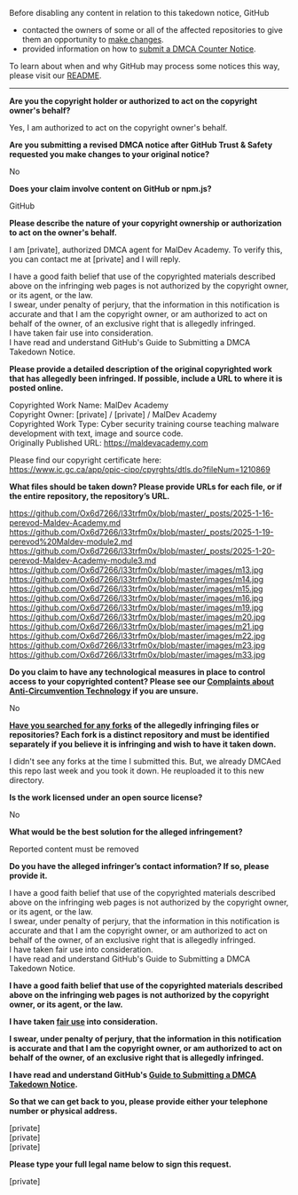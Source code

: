 Before disabling any content in relation to this takedown notice, GitHub
- contacted the owners of some or all of the affected repositories to give them an opportunity to [make changes](https://docs.github.com/en/github/site-policy/dmca-takedown-policy#a-how-does-this-actually-work).
- provided information on how to [submit a DMCA Counter Notice](https://docs.github.com/en/articles/guide-to-submitting-a-dmca-counter-notice).

To learn about when and why GitHub may process some notices this way, please visit our [README](https://github.com/github/dmca/blob/master/README.md#anatomy-of-a-takedown-notice).

---

**Are you the copyright holder or authorized to act on the copyright owner's behalf?**

Yes, I am authorized to act on the copyright owner's behalf.

**Are you submitting a revised DMCA notice after GitHub Trust & Safety requested you make changes to your original notice?**

No

**Does your claim involve content on GitHub or npm.js?**

GitHub

**Please describe the nature of your copyright ownership or authorization to act on the owner's behalf.**

I am [private], authorized DMCA agent for MalDev Academy. To verify this, you can contact me at [private] and I will reply.

I have a good faith belief that use of the copyrighted materials described above on the infringing web pages is not authorized by the copyright owner, or its agent, or the law.  
I swear, under penalty of perjury, that the information in this notification is accurate and that I am the copyright owner, or am authorized to act on behalf of the owner, of an exclusive right that is allegedly infringed.  
I have taken fair use into consideration.  
I have read and understand GitHub's Guide to Submitting a DMCA Takedown Notice.

**Please provide a detailed description of the original copyrighted work that has allegedly been infringed. If possible, include a URL to where it is posted online.**

Copyrighted Work Name: MalDev Academy  
Copyright Owner: [private] / [private] / MalDev Academy  
Copyrighted Work Type: Cyber security training course teaching malware development with text, image and source code.  
Originally Published URL: https://maldevacademy.com  

Please find our copyright certificate here:  
https://www.ic.gc.ca/app/opic-cipo/cpyrghts/dtls.do?fileNum=1210869

**What files should be taken down? Please provide URLs for each file, or if the entire repository, the repository’s URL.**

https://github.com/Ox6d7266/l33trfm0x/blob/master/_posts/2025-1-16-perevod-Maldev-Academy.md  
https://github.com/Ox6d7266/l33trfm0x/blob/master/_posts/2025-1-19-perevod%20Maldev-module2.md  
https://github.com/Ox6d7266/l33trfm0x/blob/master/_posts/2025-1-20-perevod-Maldev-Academy-module3.md  
https://github.com/Ox6d7266/l33trfm0x/blob/master/images/m13.jpg  
https://github.com/Ox6d7266/l33trfm0x/blob/master/images/m14.jpg  
https://github.com/Ox6d7266/l33trfm0x/blob/master/images/m15.jpg  
https://github.com/Ox6d7266/l33trfm0x/blob/master/images/m16.jpg  
https://github.com/Ox6d7266/l33trfm0x/blob/master/images/m19.jpg  
https://github.com/Ox6d7266/l33trfm0x/blob/master/images/m20.jpg  
https://github.com/Ox6d7266/l33trfm0x/blob/master/images/m21.jpg  
https://github.com/Ox6d7266/l33trfm0x/blob/master/images/m22.jpg  
https://github.com/Ox6d7266/l33trfm0x/blob/master/images/m23.jpg  
https://github.com/Ox6d7266/l33trfm0x/blob/master/images/m33.jpg  

**Do you claim to have any technological measures in place to control access to your copyrighted content? Please see our <a href="https://docs.github.com/articles/guide-to-submitting-a-dmca-takedown-notice#complaints-about-anti-circumvention-technology">Complaints about Anti-Circumvention Technology</a> if you are unsure.**

No

**<a href="https://docs.github.com/articles/dmca-takedown-policy#b-what-about-forks-or-whats-a-fork">Have you searched for any forks</a> of the allegedly infringing files or repositories? Each fork is a distinct repository and must be identified separately if you believe it is infringing and wish to have it taken down.**

I didn't see any forks at the time I submitted this. But, we already DMCAed this repo last week and you took it down. He reuploaded it to this new directory.

**Is the work licensed under an open source license?**

No

**What would be the best solution for the alleged infringement?**

Reported content must be removed

**Do you have the alleged infringer’s contact information? If so, please provide it.**

I have a good faith belief that use of the copyrighted materials described above on the infringing web pages is not authorized by the copyright owner, or its agent, or the law.  
I swear, under penalty of perjury, that the information in this notification is accurate and that I am the copyright owner, or am authorized to act on behalf of the owner, of an exclusive right that is allegedly infringed.  
I have taken fair use into consideration.  
I have read and understand GitHub's Guide to Submitting a DMCA Takedown Notice.

**I have a good faith belief that use of the copyrighted materials described above on the infringing web pages is not authorized by the copyright owner, or its agent, or the law.**

**I have taken <a href="https://www.lumendatabase.org/topics/22">fair use</a> into consideration.**

**I swear, under penalty of perjury, that the information in this notification is accurate and that I am the copyright owner, or am authorized to act on behalf of the owner, of an exclusive right that is allegedly infringed.**

**I have read and understand GitHub's <a href="https://docs.github.com/articles/guide-to-submitting-a-dmca-takedown-notice/">Guide to Submitting a DMCA Takedown Notice</a>.**

**So that we can get back to you, please provide either your telephone number or physical address.**

[private]  
[private]  
[private]  

**Please type your full legal name below to sign this request.**

[private]  
